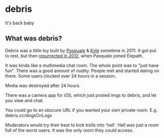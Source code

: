 # debris
It's back baby

## What was debris?

Debris was a little toy built by [Pasquale](http://twitter.com/pasql) & [Kyle](http://twitter.com/kylebragger) sometime in 2011. It got put to rest, but then [resurrected in 2012](http://psql.me/debris), when Pasquale joined Elepath. 

It was kinda like a multimedia chat room. The whole point was to "just have fun". There was a good amount of nudity. People met and started dating on there. Some users clocked over 24 hours in a session. 

Media was destroyed after 24 hours.

There was a camera app for iOS, which just posted imgs to debris, and let you view and chat.

You could go to an obscure URL if you wanted your own private room. E.g. debris.cc/dogsOnLogs

Moderators would try their best to kick trolls into 'hell'. Hell was just a room full of the worst users. It was the only room they could access.


